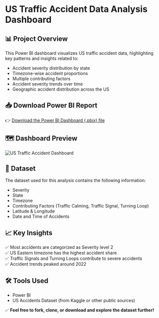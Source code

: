# US Traffic Accident Data Analysis Dashboard

## 📊 Project Overview
This Power BI dashboard visualizes US traffic accident data, highlighting key patterns and insights related to:
- Accident severity distribution by state
- Timezone-wise accident proportions
- Multiple contributing factors
- Accident severity trends over time
- Geographic accident distribution across the US
  
## 📥 Download Power BI Report
👉 [Download the Power BI Dashboard (.pbix) file](https://drive.google.com/file/d/1ioCC_PR31LO-9-AEGTgCezdJjupPZu3L/view?usp=sharing)

## 🗺️ Dashboard Preview
![US Traffic Accident Dashboard](./image.png)

## 📂 Dataset
The dataset used for this analysis contains the following information:
- Severity
- State
- Timezone
- Contributing Factors (Traffic Calming, Traffic Signal, Turning Loop)
- Latitude & Longitude
- Date and Time of Accidents

## 📈 Key Insights
✅ Most accidents are categorized as Severity level 2  
✅ US Eastern timezone has the highest accident share  
✅ Traffic Signals and Turning Loops contribute to severe accidents  
✅ Accident trends peaked around 2022  

## 🛠 Tools Used
- Power BI
- US Accidents Dataset (from Kaggle or other public sources)

✅ **Feel free to fork, clone, or download and explore the dataset further!**

